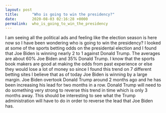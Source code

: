 ```yaml
---
layout: post
title:      "Who is going to win the presidency?"
date:       2020-08-03 02:16:28 +0000
permalink:  who_is_going_to_win_the_presidency
---
```



I am seeing all the political ads and feeling like the election season is here now so I have been wondering who is going to win the presidency? I looked at some of the sports betting odds on the presidental election and I found that Joe Biden is winning nearly 2 to 1 against Donald Trump. The averages are about 60% Joe Biden and 35% Donald Trump. I know that the sports book makers are good at making the odds from past experience or else they would lose a lot of money so since I found this trend on 7 different betting sites I believe that as of today Joe Biden is winning by a large margin. Joe Biden overtook Donald Trump around 2 months ago and he has been increasing his lead for two months in a row. Donald Trump will need to do something very strong to reverse this trend in time which is only 3 months away. This should be interesting to see what the Trump administration will have to do in order to reverse the lead that Joe Biden has. 
